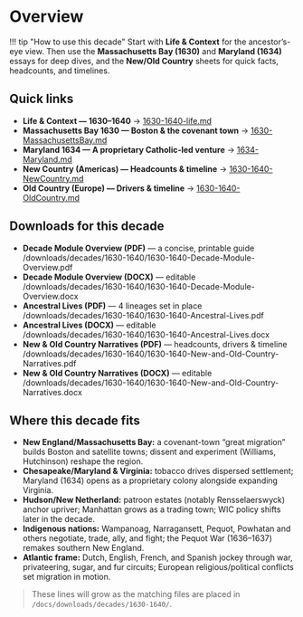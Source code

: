 # Overview

!!! tip "How to use this decade"
    Start with **Life & Context** for the ancestor’s-eye view. Then use the **Massachusetts Bay (1630)** and **Maryland (1634)** essays for deep dives, and the **New/Old Country** sheets for quick facts, headcounts, and timelines.

## Quick links
- **Life & Context — 1630–1640** → [1630-1640-life.md](1630-1640-life.md)
- **Massachusetts Bay 1630 — Boston & the covenant town** → [1630-MassachusettsBay.md](1630-MassachusettsBay.md)
- **Maryland 1634 — A proprietary Catholic-led venture** → [1634-Maryland.md](1634-Maryland.md)
- **New Country (Americas) — Headcounts & timeline** → [1630-1640-NewCountry.md](1630-1640-NewCountry.md)
- **Old Country (Europe) — Drivers & timeline** → [1630-1640-OldCountry.md](1630-1640-OldCountry.md)

## Downloads for this decade
- **Decade Module Overview (PDF)** — a concise, printable guide  
  /downloads/decades/1630-1640/1630-1640-Decade-Module-Overview.pdf
- **Decade Module Overview (DOCX)** — editable  
  /downloads/decades/1630-1640/1630-1640-Decade-Module-Overview.docx
- **Ancestral Lives (PDF)** — 4 lineages set in place  
  /downloads/decades/1630-1640/1630-1640-Ancestral-Lives.pdf
- **Ancestral Lives (DOCX)** — editable  
  /downloads/decades/1630-1640/1630-1640-Ancestral-Lives.docx
- **New & Old Country Narratives (PDF)** — headcounts, drivers & timeline  
  /downloads/decades/1630-1640/1630-1640-New-and-Old-Country-Narratives.pdf
- **New & Old Country Narratives (DOCX)** — editable  
  /downloads/decades/1630-1640/1630-1640-New-and-Old-Country-Narratives.docx

## Where this decade fits
- **New England/Massachusetts Bay:** a covenant-town “great migration” builds Boston and satellite towns; dissent and experiment (Williams, Hutchinson) reshape the region.  
- **Chesapeake/Maryland & Virginia:** tobacco drives dispersed settlement; Maryland (1634) opens as a proprietary colony alongside expanding Virginia.  
- **Hudson/New Netherland:** patroon estates (notably Rensselaerswyck) anchor upriver; Manhattan grows as a trading town; WIC policy shifts later in the decade.  
- **Indigenous nations:** Wampanoag, Narragansett, Pequot, Powhatan and others negotiate, trade, ally, and fight; the Pequot War (1636–1637) remakes southern New England.  
- **Atlantic frame:** Dutch, English, French, and Spanish jockey through war, privateering, sugar, and fur circuits; European religious/political conflicts set migration in motion.

> These lines will grow as the matching files are placed in `/docs/downloads/decades/1630-1640/`.
